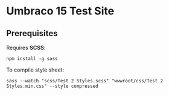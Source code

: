 # Umbraco 15 Test Site

## Prerequisites

Requires **SCSS**:

`npm install -g sass`

To compile style sheet:

`sass --watch "scss/Test 2 Styles.scss" "wwwroot/css/Test 2 Styles.min.css" --style compressed`